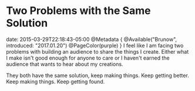 # Two Problems with the Same Solution
date: 2015-03-29T22:18:43-05:00
@Metadata {
  @Available("Brunow", introduced: "2017.01.20")
  @PageColor(purple)
}
I feel like I am facing two problems with building an audience to share the things I create. Either what I make isn't good enough for anyone to care or I haven't earned the audience that wants to hear about my creations.

They both have the same solution, keep making things. Keep getting better. Keep making things. Keep getting found.
